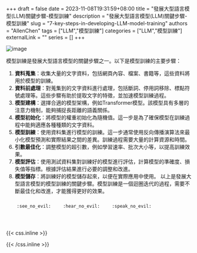 +++ 
draft = false
date = 2023-11-08T19:31:59+08:00
title = "發展大型語言模型(LLM)關鍵步驟-模型訓練"
description = "發展大型語言模型(LLM)關鍵步驟-模型訓練"
slug = "7-key-steps-in-developing-LLM-model-training"
authors = "AllenChen"
tags = ["LLM","模型訓練"]
categories = ["LLM","模型訓練"]
externalLink = ""
series = []
+++

![image](/images/post/A-rabbit-with-big-blue-eyes-talking-another-rabbit-and-use-a-Macbook-and-excute-a-model-training-with-Van-Gogh-style.jpeg)

模型訓練是發展大型語言模型的關鍵步驟之一。以下是模型訓練的主要步驟：
1. **資料蒐集**：收集大量的文字資料，包括網頁內容、檔案、書籍等，這些資料將用於模型的訓練。
2. **資料前處理**：對蒐集到的文字資料進行處理，包括斷詞、停用詞移除、標點符號處理等。這些步驟有助於提取文字的特徵，並加速模型訓練過程。
3. **模型建構**：選擇合適的模型架構，例如Transformer模型。該模型具有多層的注意力機制，能夠捕捉長距離的語義關係。
4. **模型初始化**：將模型的權重初始化為隨機值。這一步是為了確保模型在訓練過程中能夠適應各種種類的文字資料。
5. **模型訓練**：使用資料集進行模型的訓練。這一步通常使用反向傳播演算法來最小化模型預測和實際結果之間的差異。訓練過程需要大量的計算資源和時間。
6. **引數最佳化**：調整模型的超引數，例如學習速率、批次大小等，以提高訓練效果。
7. **模型評估**：使用測試資料集對訓練好的模型進行評估，計算模型的準確度、損失值等指標。根據評估結果進行必要的調整和改進。
8. **模型儲存**：將訓練好的模型儲存起來，以便在實際應用中使用。
以上是發展大型語言模型的模型訓練的關鍵步驟。模型訓練是一個迴圈迭代的過程，需要不斷最佳化和改進，才能獲得更好的效果。

<p><span class="nowrap"><span class="emojify">🙈</span> <code>:see_no_evil:</code></span>  <span class="nowrap"><span class="emojify">🙉</span> <code>:hear_no_evil:</code></span>  <span class="nowrap"><span class="emojify">🙊</span> <code>:speak_no_evil:</code></span></p>
<br>
    

{{< css.inline >}}
<style>
.emojify {
	font-family: Apple Color Emoji, Segoe UI Emoji, NotoColorEmoji, Segoe UI Symbol, Android Emoji, EmojiSymbols;
	font-size: 2rem;
	vertical-align: middle;
}
@media screen and (max-width:650px) {
  .nowrap {
    display: block;
    margin: 25px 0;
  }
}
</style>
{{< /css.inline >}}
